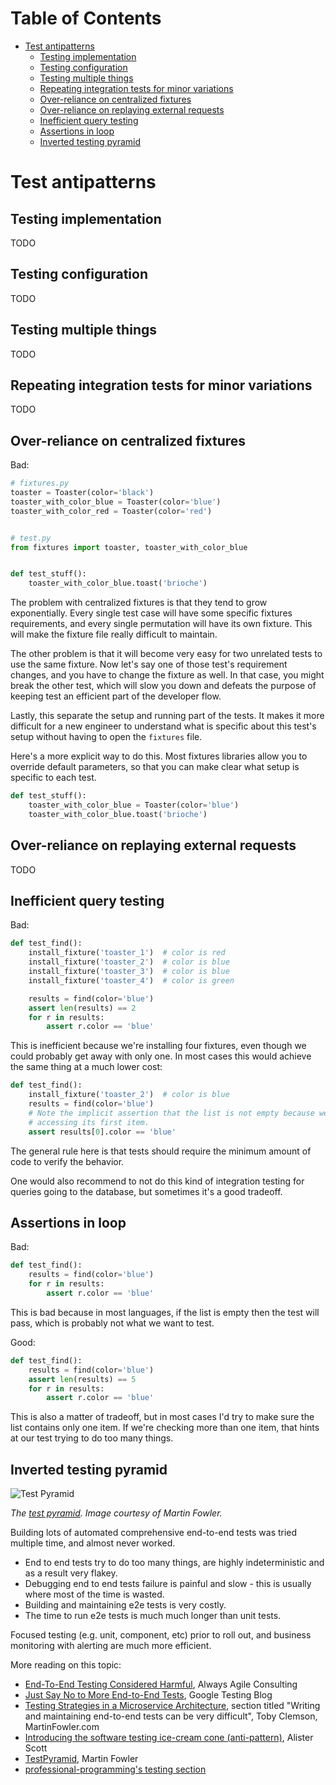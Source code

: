 <!-- START doctoc generated TOC please keep comment here to allow auto update -->
<!-- DON'T EDIT THIS SECTION, INSTEAD RE-RUN doctoc TO UPDATE -->
# Table of Contents

- [Test antipatterns](#test-antipatterns)
  - [Testing implementation](#testing-implementation)
  - [Testing configuration](#testing-configuration)
  - [Testing multiple things](#testing-multiple-things)
  - [Repeating integration tests for minor variations](#repeating-integration-tests-for-minor-variations)
  - [Over-reliance on centralized fixtures](#over-reliance-on-centralized-fixtures)
  - [Over-reliance on replaying external requests](#over-reliance-on-replaying-external-requests)
  - [Inefficient query testing](#inefficient-query-testing)
  - [Assertions in loop](#assertions-in-loop)
  - [Inverted testing pyramid](#inverted-testing-pyramid)

<!-- END doctoc generated TOC please keep comment here to allow auto update -->

Test antipatterns
=================

Testing implementation
----------------------

TODO

Testing configuration
---------------------

TODO

Testing multiple things
-----------------------

TODO

Repeating integration tests for minor variations
------------------------------------------------

TODO

Over-reliance on centralized fixtures
-------------------------------------

Bad:

```python
# fixtures.py
toaster = Toaster(color='black')
toaster_with_color_blue = Toaster(color='blue')
toaster_with_color_red = Toaster(color='red')


# test.py
from fixtures import toaster, toaster_with_color_blue


def test_stuff():
    toaster_with_color_blue.toast('brioche')
```

The problem with centralized fixtures is that they tend to grow exponentially.
Every single test case will have some specific fixtures requirements, and every
single permutation will have its own fixture. This will make the fixture file
really difficult to maintain.

The other problem is that it will become very easy for two unrelated tests to
use the same fixture. Now let's say one of those test's requirement changes,
and you have to change the fixture as well. In that case, you might break the
other test, which will slow you down and defeats the purpose of keeping test an
efficient part of the developer flow.

Lastly, this separate the setup and running part of the tests. It makes it more
difficult for a new engineer to understand what is specific about this test's
setup without having to open the ``fixtures`` file.

Here's a more explicit way to do this. Most fixtures libraries allow you to
override default parameters, so that you can make clear what setup is specific
to each test.

```python
def test_stuff():
    toaster_with_color_blue = Toaster(color='blue')
    toaster_with_color_blue.toast('brioche')
```

Over-reliance on replaying external requests
--------------------------------------------

TODO

Inefficient query testing
-------------------------

Bad:

```python
def test_find():
    install_fixture('toaster_1')  # color is red
    install_fixture('toaster_2')  # color is blue
    install_fixture('toaster_3')  # color is blue
    install_fixture('toaster_4')  # color is green

    results = find(color='blue')
    assert len(results) == 2
    for r in results:
        assert r.color == 'blue'
```

This is inefficient because we're installing four fixtures, even though we
could probably get away with only one. In most cases this would achieve the
same thing at a much lower cost:

```python
def test_find():
    install_fixture('toaster_2')  # color is blue
    results = find(color='blue')
    # Note the implicit assertion that the list is not empty because we're
    # accessing its first item.
    assert results[0].color == 'blue'
```

The general rule here is that tests should require the minimum amount of code
to verify the behavior.

One would also recommend to not do this kind of integration testing for queries
going to the database, but sometimes it's a good tradeoff.


Assertions in loop
------------------

Bad:

```python
def test_find():
    results = find(color='blue')
    for r in results:
        assert r.color == 'blue'
```

This is bad because in most languages, if the list is empty then the test will
pass, which is probably not what we want to test.

Good:

```python
def test_find():
    results = find(color='blue')
    assert len(results) == 5
    for r in results:
        assert r.color == 'blue'
```

This is also a matter of tradeoff, but in most cases I'd try to make sure the
list contains only one item. If we're checking more than one item, that hints
at our test trying to do too many things.

## Inverted testing pyramid

![Test Pyramid](images/test_pyramid.png)

*The [test pyramid](https://martinfowler.com/bliki/TestPyramid.html). Image courtesy of Martin Fowler.*

Building lots of automated comprehensive end-to-end tests was tried multiple time, and almost never worked.

* End to end tests try to do too many things, are highly indeterministic and as a result very flakey.
* Debugging end to end tests failure is painful and slow - this is usually where most of the time is wasted.
* Building and maintaining e2e tests is very costly.
* The time to run e2e tests is much much longer than unit tests.

Focused testing (e.g. unit, component, etc) prior to roll out, and business monitoring with alerting are much more efficient.

More reading on this topic:

* [End-To-End Testing Considered Harmful](http://www.alwaysagileconsulting.com/articles/end-to-end-testing-considered-harmful/), Always Agile Consulting
* [Just Say No to More End-to-End Tests](https://testing.googleblog.com/2015/04/just-say-no-to-more-end-to-end-tests.html), Google Testing Blog
* [Testing Strategies in a Microservice Architecture](https://martinfowler.com/articles/microservice-testing/#testing-end-to-end-tips), section titled "Writing and maintaining end-to-end tests can be very difficult", Toby Clemson, MartinFowler.com
* [Introducing the software testing ice-cream cone (anti-pattern)](https://watirmelon.blog/2012/01/31/introducing-the-software-testing-ice-cream-cone/), Alister Scott
* [TestPyramid](https://martinfowler.com/bliki/TestPyramid.html), Martin Fowler
* [professional-programming's testing section](https://github.com/charlax/professional-programming#testing)